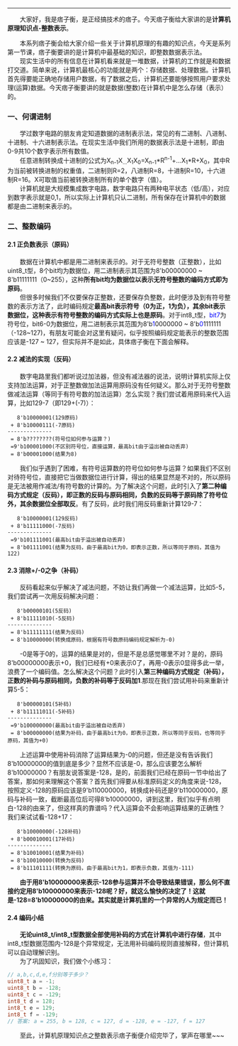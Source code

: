 ----
　　大家好，我是痞子衡，是正经搞技术的痞子。今天痞子衡给大家讲的是**计算机原理知识点-整数表示**。  

　　本系列痞子衡会给大家介绍一些关于计算机原理的有趣的知识点，今天是系列第一节课，痞子衡要讲的是计算机中最基础的知识，即整数数据表示法。  
　　现实生活中的所有信息在计算机看来就是一堆数据，计算机的工作就是和数据打交道。简单来说，计算机最核心的功能就是两个：存储数据、处理数据。计算机首先得要能正确地存储用户数据，有了数据之后，计算机还要能够按照用户要求处理(运算)数据。今天痞子衡要讲的就是数据(整数)在计算机中是怎么存储（表示）的。  

### 一、何谓进制
　　学过数字电路的朋友肯定知道数据的进制表示法，常见的有二进制、八进制、十进制、十六进制表示法。在现实生活中我们所用的数据表示法是十进制，即由0-9共10个数字表示所有数值。  
　　任意进制转换成十进制的公式为X<sub>n-1</sub>X<sub>...</sub>X<sub>1</sub>X<sub>0</sub>=X<sub>n-1</sub>\*R<sup>n-1</sup>+...X<sub>1</sub>\*R<sup></sup>+X<sub>0</sub>，其中R为当前被转换进制的权重值，二进制则R=2，八进制R=8，十进制R=10，十六进制R=16。X可取值当前被转换进制所有的单个数字（值）。  
　　计算机就是大规模集成数字电路，数字电路只有两种电平状态（低/高），对应到数字表示就是0,1，所以实际上计算机只认二进制，所有保存在计算机中的数据都是由二进制来表示的。  

### 二、整数编码
#### 2.1 正负数表示（原码）
　　数据在计算机中都是用二进制来表示的。对于无符号整数（正整数），比如uint8_t型，8个bit均为数据位，用二进制表示其范围为8'b00000000 ~ 8'b11111111（0~255），这种**所有bit均为数据位以表示无符号整数的编码方式即为原码**。  
　　但很多时候我们不仅要保存正整数，还要保存负整数，此时便涉及到有符号整数的表示方法了，此时编码规定**最高bit表示符号（0为正，1为负），其余bit表示数据位，这种表示有符号整数的编码方式实际上也是原码**。对于int8_t型，<font color="Blue">bit7</font>为符号位，bit6-0为数据位，用二进制表示其范围为8'b<font color="Blue">1</font>0000000 ~ 8'b<font color="Blue">0</font>1111111（-128~127)，有朋友可能会对这里有疑问，似乎按照编码规定能表示的整数范围应该是-127 ~ 127，但实际并不是如此，具体痞子衡在下面会解释。  

#### 2.2 减法的实现（反码）
　　数字电路里我们都听说过加法器，但没有减法器的说法，说明计算机实际上仅支持加法运算，对于正整数做加法运算用原码没有任何疑义。那么对于无符号整数做减法运算（等同于有符号数的加法运算）怎么实现？我们尝试着用原码来代入运算，比如129-7（即129+(-7)）：  
```text
   8'b10000001(129原码)
 + 8'b10000111(-7原码)
--------------
 = 8'b????????(符号位如何参与运算？)
 =9'b100001000(不区别符号位，直接运算，最高bit由于溢出被自动丢弃)
 = 8'b00001000(结果为8)
```
　　我们似乎遇到了困难，有符号运算数的符号位如何参与运算？如果我们不区别对待符号位，直接把它当做数据位进行计算，得出的结果显然是不对的，所以原码是无法被用作减法/有符号数的计算的。为了解决这个问题，此时引入了**第二种编码方式规定（反码），即正数的反码与原码相同，负数的反码等于原码除了符号位外，其余数据位全部取反**。有了反码，此时我们用反码重新计算129-7：  
```text
   8'b10000001(129反码)
 + 8'b11111000(-7反码)
--------------
 =9'b101111001(最高bit由于溢出被自动丢弃)
 = 8'b01111001(结果为反码，由于最高bit为0，即表示正数，所以等同于原码，其值为122)
```

#### 2.3 消除+/-0之争（补码）
　　反码看起来似乎解决了减法问题，不妨让我们再做一个减法运算，比如5-5，我们尝试再一次用反码解决问题：  
```text
   8'b00000101(5反码)
 + 8'b11111010(-5反码)
--------------
 = 8'b11111111(结果为反码)
 = 8'b10000000(转换成原码，根据有符号数原码编码规定解析为-0)
```
　　-0是等于0的，运算的结果是对的，但是不是总感觉哪里不对？是的，原码8'b00000000表示+0，我们已经有+0来表示0了，再用-0表示0显得多此一举，浪费了一个编码值。怎么解决这个问题？此时引入**第三种编码方式规定（补码），正数的补码与原码相同，负数的补码等于反码加1**.那现在我们尝试用补码来重新计算5-5：  
```text
   8'b00000101(5补码)
 + 8'b11111011(-5补码)
--------------
 =9'b100000000(最高bit由于溢出被自动丢弃)
 = 8'b00000000(结果为补码，由于最高bit为0，即表示正数，所以等同于反码，也等同于原码，其值为+0)
```
　　上述运算中使用补码消除了运算结果为-0的问题，但还是没有告诉我们8'b10000000的值到底是多少？显然不应该是-0，那么应该要怎么解析8'b10000000？有朋友说答案是-128，是的，前面我们已经在原码一节中给出了答案，那如何来理解这个答案？首先我们得要从标准原码定义的角度来说-128，按照定义-128的原码应该是9'b110000000，转换成补码还是9'b110000000，原码与补码一致，截断最高位后可得8'b10000000，讲到这里，我们似乎有点明白-128的由来了，但这样真的靠谱吗？代入运算会不会影响运算结果的正确性？我们来试试看-128+17：  
```text
   8'b10000000(-128补码)
 + 8'b00010001(17补码)
--------------
 = 8'b10010001(结果为补码)
 = 8'b10010000(转换为反码)
 = 8'b11101111(转换为原码，由于最高bit为1，即表示负数，其值为-111)
```
　　**由于用8'b10000000来表示-128参与运算并不会导致结果错误，那么何不直接约定用8'b10000000来表示-128呢？好，就这么愉快的决定了！这就是-128=8'b10000000的由来。其实就是计算机里的一个异常的人为规定而已！**  

#### 2.4 编码小结
　　**无论uint8_t/int8_t型数据全部使用补码的方式在计算机中进行存储**，其中int8_t型数据范围内-128是个异常规定，无法用补码编码规则直接解释，但计算机可以自动理解识别。  
　　为了巩固知识，我们做个小练习：
```C
// a,b,c,d,e,f分别等于多少？
uint8_t a = -1;
uint8_t b = -128;
uint8_t c = -129;
int8_t d = 128;
int8_t e = 129;
int8_t f = -129;
// 答案: a = 255, b = 128, c = 127, d = -128, e = -127, f = 127
```

　　至此，计算机原理知识点之整数表示痞子衡便介绍完毕了，掌声在哪里~~~

